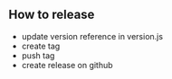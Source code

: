 ## How to release

- update version reference in version.js
- create tag
- push tag
- create release on github
